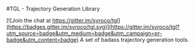 #TGL - Trajectory Generation Library

[![Join the chat at https://gitter.im/syroco/tgl](https://badges.gitter.im/syroco/tgl.svg)](https://gitter.im/syroco/tgl?utm_source=badge&utm_medium=badge&utm_campaign=pr-badge&utm_content=badge)
A set of badass trajectory generation tools.
